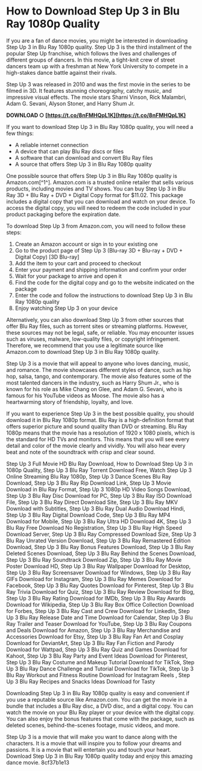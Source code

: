 
 
# How to Download Step Up 3 in Blu Ray 1080p Quality
 
If you are a fan of dance movies, you might be interested in downloading Step Up 3 in Blu Ray 1080p quality. Step Up 3 is the third installment of the popular Step Up franchise, which follows the lives and challenges of different groups of dancers. In this movie, a tight-knit crew of street dancers team up with a freshman at New York University to compete in a high-stakes dance battle against their rivals.
 
Step Up 3 was released in 2010 and was the first movie in the series to be filmed in 3D. It features stunning choreography, catchy music, and impressive visual effects. The movie stars Sharni Vinson, Rick Malambri, Adam G. Sevani, Alyson Stoner, and Harry Shum Jr.
 
**DOWNLOAD ○ [https://t.co/8nFMHQpL1K](https://t.co/8nFMHQpL1K)**


 
If you want to download Step Up 3 in Blu Ray 1080p quality, you will need a few things:
 
- A reliable internet connection
- A device that can play Blu Ray discs or files
- A software that can download and convert Blu Ray files
- A source that offers Step Up 3 in Blu Ray 1080p quality

One possible source that offers Step Up 3 in Blu Ray 1080p quality is Amazon.com[^1^]. Amazon.com is a trusted online retailer that sells various products, including movies and TV shows. You can buy Step Up 3 in Blu Ray 3D + Blu Ray + DVD + Digital Copy format for $11.02. This package includes a digital copy that you can download and watch on your device. To access the digital copy, you will need to redeem the code included in your product packaging before the expiration date.
 
To download Step Up 3 from Amazon.com, you will need to follow these steps:

1. Create an Amazon account or sign in to your existing one
2. Go to the product page of Step Up 3 (Blu-ray 3D + Blu-ray + DVD + Digital Copy) [3D Blu-ray]
3. Add the item to your cart and proceed to checkout
4. Enter your payment and shipping information and confirm your order
5. Wait for your package to arrive and open it
6. Find the code for the digital copy and go to the website indicated on the package
7. Enter the code and follow the instructions to download Step Up 3 in Blu Ray 1080p quality
8. Enjoy watching Step Up 3 on your device

Alternatively, you can also download Step Up 3 from other sources that offer Blu Ray files, such as torrent sites or streaming platforms. However, these sources may not be legal, safe, or reliable. You may encounter issues such as viruses, malware, low-quality files, or copyright infringement. Therefore, we recommend that you use a legitimate source like Amazon.com to download Step Up 3 in Blu Ray 1080p quality.
  
Step Up 3 is a movie that will appeal to anyone who loves dancing, music, and romance. The movie showcases different styles of dance, such as hip hop, salsa, tango, and contemporary. The movie also features some of the most talented dancers in the industry, such as Harry Shum Jr., who is known for his role as Mike Chang on Glee, and Adam G. Sevani, who is famous for his YouTube videos as Moose. The movie also has a heartwarming story of friendship, loyalty, and love.
 
If you want to experience Step Up 3 in the best possible quality, you should download it in Blu Ray 1080p format. Blu Ray is a high-definition format that offers superior picture and sound quality than DVD or streaming. Blu Ray 1080p means that the movie has a resolution of 1920 x 1080 pixels, which is the standard for HD TVs and monitors. This means that you will see every detail and color of the movie clearly and vividly. You will also hear every beat and note of the soundtrack with crisp and clear sound.
 
Step Up 3 Full Movie HD Blu Ray Download,  How to Download Step Up 3 in 1080p Quality,  Step Up 3 Blu Ray Torrent Download Free,  Watch Step Up 3 Online Streaming Blu Ray 1080p,  Step Up 3 Dance Scenes Blu Ray Download,  Step Up 3 Blu Ray Rip Download Link,  Step Up 3 Movie Download in Blu Ray Format,  Step Up 3 1080p HD Video Songs Download,  Step Up 3 Blu Ray Disc Download for PC,  Step Up 3 Blu Ray ISO Download File,  Step Up 3 Blu Ray Direct Download Site,  Step Up 3 Blu Ray MKV Download with Subtitles,  Step Up 3 Blu Ray Dual Audio Download Hindi,  Step Up 3 Blu Ray Digital Download Code,  Step Up 3 Blu Ray MP4 Download for Mobile,  Step Up 3 Blu Ray Ultra HD Download 4K,  Step Up 3 Blu Ray Free Download No Registration,  Step Up 3 Blu Ray High Speed Download Server,  Step Up 3 Blu Ray Compressed Download Size,  Step Up 3 Blu Ray Unrated Version Download,  Step Up 3 Blu Ray Remastered Edition Download,  Step Up 3 Blu Ray Bonus Features Download,  Step Up 3 Blu Ray Deleted Scenes Download,  Step Up 3 Blu Ray Behind the Scenes Download,  Step Up 3 Blu Ray Soundtrack Download Zip,  Step Up 3 Blu Ray Movie Poster Download HD,  Step Up 3 Blu Ray Wallpaper Download for Desktop,  Step Up 3 Blu Ray Screensaver Download for Windows,  Step Up 3 Blu Ray GIFs Download for Instagram,  Step Up 3 Blu Ray Memes Download for Facebook,  Step Up 3 Blu Ray Quotes Download for Pinterest,  Step Up 3 Blu Ray Trivia Download for Quiz,  Step Up 3 Blu Ray Review Download for Blog,  Step Up 3 Blu Ray Rating Download for IMDb,  Step Up 3 Blu Ray Awards Download for Wikipedia,  Step Up 3 Blu Ray Box Office Collection Download for Forbes,  Step Up 3 Blu Ray Cast and Crew Download for LinkedIn,  Step Up 3 Blu Ray Release Date and Time Download for Calendar,  Step Up 3 Blu Ray Trailer and Teaser Download for YouTube,  Step Up 3 Blu Ray Coupons and Deals Download for Amazon,  Step Up 3 Blu Ray Merchandise and Accessories Download for Etsy,  Step Up 3 Blu Ray Fan Art and Cosplay Download for DeviantArt,  Step Up 3 Blu Ray Fan Fiction and Parody Download for Wattpad,  Step Up 3 Blu Ray Quiz and Games Download for Kahoot,  Step Up 3 Blu Ray Party and Event Ideas Download for Pinterest,  Step Up 3 Blu Ray Costume and Makeup Tutorial Download for TikTok,  Step Up 3 Blu Ray Dance Challenge and Tutorial Download for TikTok,  Step Up 3 Blu Ray Workout and Fitness Routine Download for Instagram Reels ,  Step Up 3 Blu Ray Recipes and Snacks Ideas Download for Tasty
 
Downloading Step Up 3 in Blu Ray 1080p quality is easy and convenient if you use a reputable source like Amazon.com. You can get the movie in a bundle that includes a Blu Ray disc, a DVD disc, and a digital copy. You can watch the movie on your Blu Ray player or your device with the digital copy. You can also enjoy the bonus features that come with the package, such as deleted scenes, behind-the-scenes footage, music videos, and more.
 
Step Up 3 is a movie that will make you want to dance along with the characters. It is a movie that will inspire you to follow your dreams and passions. It is a movie that will entertain you and touch your heart. Download Step Up 3 in Blu Ray 1080p quality today and enjoy this amazing dance movie.
 8cf37b1e13
 
